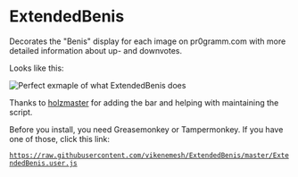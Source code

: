 # ExtendedBenis

Decorates the "Benis" display for each image on pr0gramm.com with more detailed information about up- and downvotes.

Looks like this:

![Perfect exmaple of what ExtendedBenis does](https://camo.githubusercontent.com/59d9274e802282adcb1ad039784b05f7d6cf0ef6/68747470733a2f2f692e696d6775722e636f6d2f4c566f597956692e706e67)

Thanks to [holzmaster](https://github.com/holzmaster) for adding the bar and helping with maintaining the script.

Before you install, you need Greasemonkey or Tampermonkey. If you have one of those, click this link:


[`https://raw.githubusercontent.com/vikenemesh/ExtendedBenis/master/ExtendedBenis.user.js`](https://raw.githubusercontent.com/vikenemesh/ExtendedBenis/master/ExtendedBenis.user.js)
